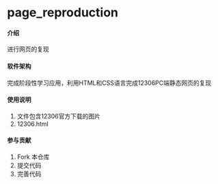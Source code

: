 # page_reproduction

#### 介绍
进行网页的复现

#### 软件架构
完成阶段性学习应用，利用HTML和CSS语言完成12306PC端静态网页的复现


#### 使用说明

1.  文件包含12306官方下载的图片
2.  12306.html

#### 参与贡献

1.  Fork 本仓库
2.  提交代码
3.  完善代码


